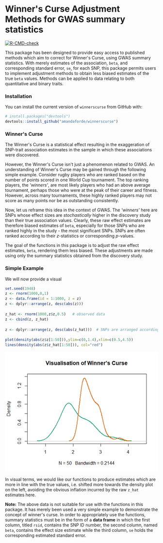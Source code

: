 # Winner's Curse Adjustment Methods for GWAS summary statistics


<!-- badges: start -->
  [![R-CMD-check](https://github.com/amandaforde/winners_curse/workflows/R-CMD-check/badge.svg)](https://github.com/amandaforde/winners_curse/actions)
  <!-- badges: end -->



This package has been designed to provide easy access to published methods which aim to correct for Winner's Curse, using GWAS summary statistics. With merely estimates of the association, `beta`, and corresponding standard error, `se`, for each SNP, this package permits users to implement adjustment methods to obtain less biased estimates of the true `beta` values. Methods can be applied to data relating to both quantitative and binary traits.


### Installation

You can install the current version of `winnerscurse` from GitHub with:

```r
# install.packages("devtools")
devtools::install_github("amandaforde/winnerscurse")
```


### Winner's Curse 

The Winner's Curse is a statistical effect resulting in the exaggeration of SNP-trait association estimates in the sample in which these associations were discovered. 

However, the Winner's Curse isn't just a phenomenon related to GWAS. An understanding of Winner's Curse may be gained through the following simple example. Consider rugby players who are ranked based on the number of points scored in one World Cup tournament. The top ranking players, the *'winners'*, are most likely players who had an above average tournament, perhaps those who were at the peak of their career and fitness. However, across many tournaments, these highly ranked players may not score as many points nor be as outstanding consistently. 

Now, let us reframe this idea in the context of GWAS. The *'winners'* here are SNPs whose effect sizes are *stochastically* higher in the discovery study than their true association values. Clearly, these raw effect estimates are therefore biased estimates of `beta`, especially for those SNPs who are ranked highly in the study - the most significant SNPs. SNPs are often ranked according to their *z*-statistics or corresponding *p*-values. 

The goal of the functions in this package is to adjust the raw effect estimates, `beta`, rendering them less biased. These adjustments are made using only the summary statistics obtained from the discovery study.  



### Simple Example

We will now provide a visual


```r
set.seed(1948)
z <- rnorm(1000,0,1)
z <- data.frame(id = 1:1000, z = z)
z <- dplyr::arrange(z, desc(abs(z)))

z_hat <- rnorm(1000,z$z,0.5)   # observed data 
z <- cbind(z, z_hat)

z <- dplyr::arrange(z, desc(abs(z_hat)))  # SNPs are arranged according to observed abs(z_hat) in descending order

plot(density(abs(z$z[1:50])),ylim=c(0,1.4),xlim=c(0.5,4.5))
lines(density(abs(z$z_hat[1:50])), col="red")
```



![](https://raw.githubusercontent.com/amandaforde/winnerscurse/main/readme_plot.png)




In visual terms, we would like our functions to produce estimates which are more in line with the true values, i.e. shifted more towards the density plot on the left, avoiding the obvious inflation incurred by the raw `z_hat` estimates here. 

**Note:** The above data is not suitable for use with the functions in this package. It has merely been used a very simple example to demonstrate the concept of winner's curse. In order to appropriately use the functions, summary statistics must be in the form of a **data frame** in which the first column, titled `rsid`, contains the SNP ID number, the second column, named `beta`, contains the effect size estimate while the third column, `se` holds the corresponding estimated standard error. 
